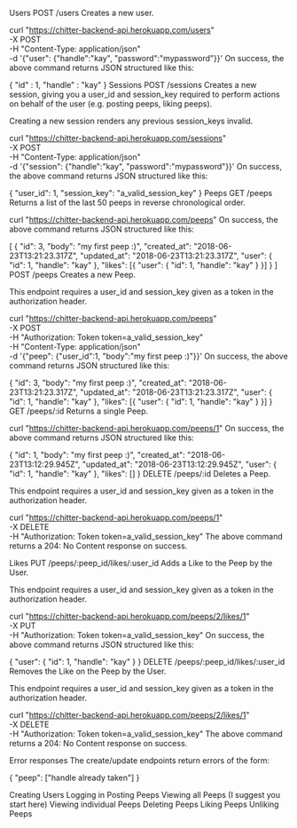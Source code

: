 Users
POST /users
Creates a new user.

curl "https://chitter-backend-api.herokuapp.com/users" \
  -X POST \
  -H "Content-Type: application/json" \
  -d '{"user": {"handle":"kay", "password":"mypassword"}}'
On success, the above command returns JSON structured like this:

{
  "id" : 1,
  "handle" : "kay"
}
Sessions
POST /sessions
Creates a new session, giving you a user_id and session_key required to perform actions on behalf of the user (e.g. posting peeps, liking peeps).

Creating a new session renders any previous session_keys invalid.

curl "https://chitter-backend-api.herokuapp.com/sessions" \
  -X POST \
  -H "Content-Type: application/json" \
  -d '{"session": {"handle":"kay", "password":"mypassword"}}'
On success, the above command returns JSON structured like this:

{
  "user_id": 1,
  "session_key": "a_valid_session_key"
}
Peeps
GET /peeps
Returns a list of the last 50 peeps in reverse chronological order.

curl "https://chitter-backend-api.herokuapp.com/peeps"
On success, the above command returns JSON structured like this:

[
  {
    "id": 3,
    "body": "my first peep :)",
    "created_at": "2018-06-23T13:21:23.317Z",
    "updated_at": "2018-06-23T13:21:23.317Z",
    "user": {
      "id": 1,
      "handle": "kay"
    },
    "likes": [{
      "user": {
        "id": 1,
        "handle": "kay"
      }
    }]
  }
]
POST /peeps
Creates a new Peep.

This endpoint requires a user_id and session_key given as a token in the authorization header.

curl "https://chitter-backend-api.herokuapp.com/peeps" \
  -X POST \
  -H "Authorization: Token token=a_valid_session_key" \
  -H "Content-Type: application/json" \
  -d '{"peep": {"user_id":1, "body":"my first peep :)"}}'
On success, the above command returns JSON structured like this:

{
  "id": 3,
  "body": "my first peep :)",
  "created_at": "2018-06-23T13:21:23.317Z",
  "updated_at": "2018-06-23T13:21:23.317Z",
  "user": {
    "id": 1,
    "handle": "kay"
  },
  "likes": [{
    "user": {
      "id": 1,
      "handle": "kay"
    }
  }]
}
GET /peeps/:id
Returns a single Peep.

curl "https://chitter-backend-api.herokuapp.com/peeps/1"
On success, the above command returns JSON structured like this:

{
  "id": 1,
  "body": "my first peep :)",
  "created_at": "2018-06-23T13:12:29.945Z",
  "updated_at": "2018-06-23T13:12:29.945Z",
  "user": {
    "id": 1,
    "handle": "kay"
  },
  "likes": []
}
DELETE /peeps/:id
Deletes a Peep.

This endpoint requires a user_id and session_key given as a token in the authorization header.

curl "https://chitter-backend-api.herokuapp.com/peeps/1" \
  -X DELETE \
  -H "Authorization: Token token=a_valid_session_key"
The above command returns a 204: No Content response on success.

Likes
PUT /peeps/:peep_id/likes/:user_id
Adds a Like to the Peep by the User.

This endpoint requires a user_id and session_key given as a token in the authorization header.

curl "https://chitter-backend-api.herokuapp.com/peeps/2/likes/1" \
  -X PUT \
  -H "Authorization: Token token=a_valid_session_key"
On success, the above command returns JSON structured like this:

{
  "user": {
    "id": 1,
    "handle": "kay"
  }
}
DELETE /peeps/:peep_id/likes/:user_id
Removes the Like on the Peep by the User.

This endpoint requires a user_id and session_key given as a token in the authorization header.

curl "https://chitter-backend-api.herokuapp.com/peeps/2/likes/1" \
  -X DELETE \
  -H "Authorization: Token token=a_valid_session_key"
The above command returns a 204: No Content response on success.

Error responses
The create/update endpoints return errors of the form:

{
  "peep": ["handle already taken"]
}


Creating Users
Logging in
Posting Peeps
Viewing all Peeps (I suggest you start here)
Viewing individual Peeps
Deleting Peeps
Liking Peeps
Unliking Peeps